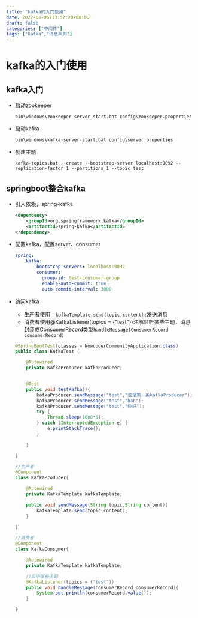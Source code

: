 ```yaml
---
title: "kafka的入门使用"
date: 2022-06-06T13:52:20+08:00
draft: false
categories: ["中间件"]
tags: ["kafka","消息队列"]
---
```

# kafka的入门使用

## kafka入门

- 启动zookeeper

  ```shell
  bin\windows\zookeeper-server-start.bat config\zookeeper.properties
  ```

- 启动kafka

  ```she
  bin\windows\kafka-server-start.bat config\server.properties
  ```

- 创建主题

  ```shell
  kafka-topics.bat --create --bootstrap-server localhost:9092 --replication-factor 1 --partitions 1 --topic test
  ```

## springboot整合kafka

- 引入依赖，spring-kafka

  ```xml
  <dependency>
      <groupId>org.springframework.kafka</groupId>
      <artifactId>spring-kafka</artifactId>
  </dependency>
  ```

- 配置kafka，配置server、consumer

  ```yaml
  spring:
      kafka:
          bootstrap-servers: localhost:9092
          consumer:
            group-id: test-consumer-group
            enable-auto-commit: true
            auto-commit-interval: 3000
  ```

- 访问kafka

  - 生产者使用```  kafkaTemplate.send(topic,content);```发送消息
  - 消费者使用@KafkaListener(topics = {"test"})注解监听某些主题，消息封装成ConsumerRecord类型```handleMessage(ConsumerRecord consumerRecord)```

  ```java
  @SpringBootTest(classes = NowcoderCommunityApplication.class)
  public class KafkaTest {
  
      @Autowired
      private KafkaProducer kafkaProducer;
  
  
      @Test
      public void testKafka(){
          kafkaProducer.sendMessage("test","这是第一条kafkaProducer");
          kafkaProducer.sendMessage("test","hah");
          kafkaProducer.sendMessage("test","你好");
          try {
              Thread.sleep(1000*5);
          } catch (InterruptedException e) {
              e.printStackTrace();
          }
  
      }
  
  }
  
  //生产者
  @Component
  class KafkaProducer{
  
      @Autowired
      private KafkaTemplate kafkaTemplate;
  
      public void sendMessage(String topic,String content){
          kafkaTemplate.send(topic,content);
      }
  
  }
  
  //消费者
  @Component
  class KafkaConsumer{
  
      @Autowired
      private KafkaTemplate kafkaTemplate;
  
      //监听某些主题
      @KafkaListener(topics = {"test"})
      public void handleMessage(ConsumerRecord consumerRecord){
          System.out.println(consumerRecord.value());
      }
  
  }
  ```

  

  
